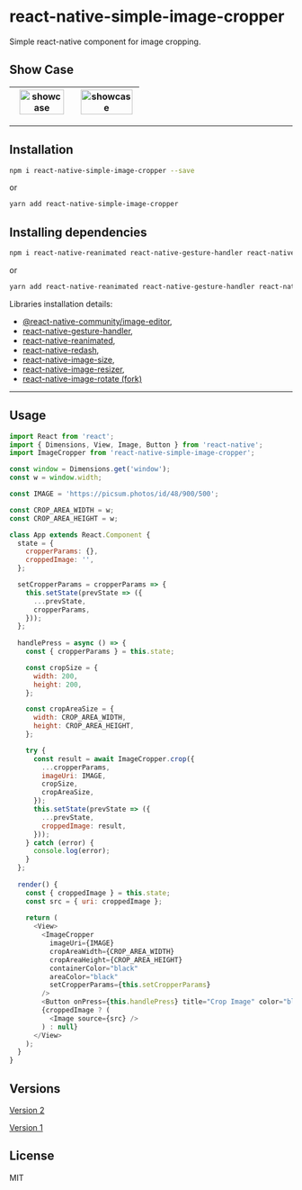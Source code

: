 # react-native-simple-image-cropper

Simple react-native component for image cropping.

## Show Case

<img src="https://raw.githubusercontent.com/barrsan/react-native-simple-image-cropper/master/showcase.gif" alt="showcase" width="89%">  |  <img src="https://raw.githubusercontent.com/barrsan/react-native-simple-image-cropper/master/showcase2.gif" alt="showcase" width="96%"> |
:---------------:|:----------------:|

---

## Installation

```bash
npm i react-native-simple-image-cropper --save
```

or

```bash
yarn add react-native-simple-image-cropper
```

## Installing dependencies

```bash
npm i react-native-reanimated react-native-gesture-handler react-native-redash @react-native-community/image-editor react-native-image-size react-native-image-resizer react-native-image-rotate@https://github.com/barrsan/react-native-image-rotate --save
```

or

```bash
yarn add react-native-reanimated react-native-gesture-handler react-native-redash @react-native-community/image-editor react-native-image-size react-native-image-resizer react-native-image-rotate@https://github.com/barrsan/react-native-image-rotate
```

Libraries installation details:

- [@react-native-community/image-editor](https://github.com/react-native-community/react-native-image-editor),
- [react-native-gesture-handler](https://software-mansion.github.io/react-native-gesture-handler/docs/getting-started.html),
- [react-native-reanimated](https://software-mansion.github.io/react-native-reanimated/getting-started.html),
- [react-native-redash](https://wcandillon.github.io/react-native-redash/readme),
- [react-native-image-size](https://github.com/eXist-FraGGer/react-native-image-size),
- [react-native-image-resizer](https://github.com/bamlab/react-native-image-resizer),
- [react-native-image-rotate (fork)](https://github.com/barrsan/react-native-image-rotate)

---

## Usage

```javascript
import React from 'react';
import { Dimensions, View, Image, Button } from 'react-native';
import ImageCropper from 'react-native-simple-image-cropper';

const window = Dimensions.get('window');
const w = window.width;

const IMAGE = 'https://picsum.photos/id/48/900/500';

const CROP_AREA_WIDTH = w;
const CROP_AREA_HEIGHT = w;

class App extends React.Component {	
  state = {
    cropperParams: {},
    croppedImage: '',
  };

  setCropperParams = cropperParams => {
    this.setState(prevState => ({
      ...prevState,
      cropperParams,
    }));
  };
  
  handlePress = async () => {
    const { cropperParams } = this.state;

    const cropSize = {
      width: 200,
      height: 200,
    };

    const cropAreaSize = {
      width: CROP_AREA_WIDTH,
      height: CROP_AREA_HEIGHT,
    };

    try {
      const result = await ImageCropper.crop({
        ...cropperParams,
        imageUri: IMAGE,
        cropSize,
        cropAreaSize,
      });
      this.setState(prevState => ({
        ...prevState,
        croppedImage: result,
      }));
    } catch (error) {
      console.log(error);
    }
  };
  
  render() {
    const { croppedImage } = this.state;
    const src = { uri: croppedImage };
    
    return (
      <View>
        <ImageCropper
          imageUri={IMAGE}
          cropAreaWidth={CROP_AREA_WIDTH}
          cropAreaHeight={CROP_AREA_HEIGHT}
          containerColor="black"
          areaColor="black"
          setCropperParams={this.setCropperParams}
        />
        <Button onPress={this.handlePress} title="Crop Image" color="blue" />
        {croppedImage ? (
          <Image source={src} />
        ) : null}
      </View>
    );
  }
}
```

## Versions

[Version 2](https://github.com/barrsan/react-native-simple-image-cropper/tree/2.x)

[Version 1](https://github.com/barrsan/react-native-simple-image-cropper/tree/1.x)

## License

MIT
